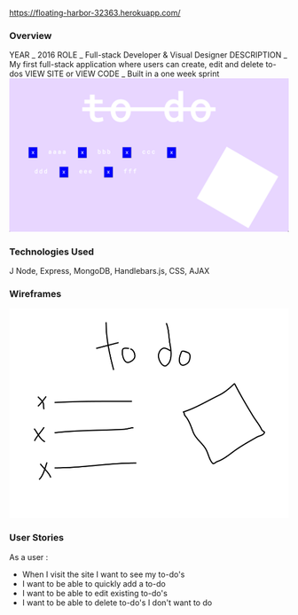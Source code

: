 https://floating-harbor-32363.herokuapp.com/


### Overview
YEAR _ 2016
ROLE _ Full-stack Developer & Visual Designer
DESCRIPTION _ My first full-stack application where users can create, edit and delete to-dos
VIEW SITE or VIEW CODE _ Built in a one week sprint
![](assets/assets1.png?raw=true)


### Technologies Used
J Node, Express, MongoDB, Handlebars.js, CSS, AJAX


### Wireframes
![](assets/assets2.png?raw=true)


### User Stories
As a user :
- When I visit the site I want to see my to-do's
- I want to be able to quickly add a to-do
- I want to be able to edit existing to-do's
- I want to be able to delete to-do's I don't want to do
